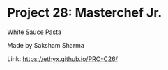 # Project 28: Masterchef Jr.
White Sauce Pasta

Made by Saksham Sharma

Link: https://ethyx.github.io/PRO-C26/
